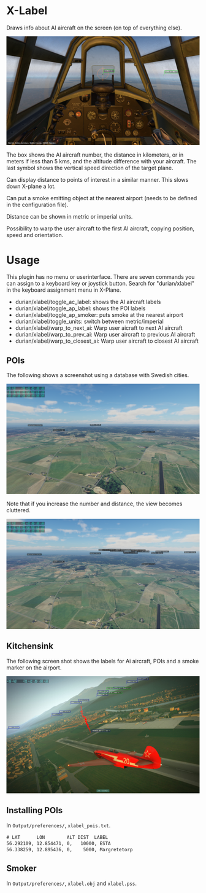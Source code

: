 # X-Label

Draws info about AI aircraft on the screen (on top of everything else).

![Screenshot](info/scrot1.png)

The box shows the AI aircraft number, the distance in kilometers, or in meters if less than 5 kms, and the altitude difference with your aircraft. The last symbol shows the vertical speed direction of the target plane.

Can display distance to points of interest in a similar manner. This slows down X-plane a lot.

Can put a smoke emitting object at the nearest airport (needs to be defined in the configuration file).

Distance can be shown in metric or imperial units.

Possibility to warp the user aircraft to the first AI aircraft, copying position, speed and orientation.

# Usage

This plugin has no menu or userinterface. There are seven commands you can assign to a keyboard key or joystick button. Search for "durian/xlabel" in the keyboard assignment menu in X-Plane.

 - durian/xlabel/toggle_ac_label: shows the AI aircraft labels
 - durian/xlabel/toggle_ap_label: shows the POI labels
 - durian/xlabel/toggle_ap_smoker: puts smoke at the nearest airport
 - durian/xlabel/toggle_units: switch between metric/imperial
 - durian/xlabel/warp_to_next_ai: Warp user aicraft to next AI aircraft
 - durian/xlabel/warp_to_prev_ai: Warp user aircraft to previous AI aircraft
 - durian/xlabel/warp_to_closest_ai: Warp user aircraft to closest AI aircraft

## POIs

The following shows a screenshot using a database with Swedish cities.

![Screenshot](info/scrot5.png)

Note that if you increase the number and distance, the view becomes cluttered.

![Screenshot](info/scrot6.png)

## Kitchensink

The following screen shot shows the labels for Ai aircraft, POIs and a smoke marker on the airport.

![Screenshot](info/scrot4.jpg)

## Installing POIs

In `Output/preferences/`, `xlabel_pois.txt`.

```
# LAT      LON        ALT DIST  LABEL
56.292109, 12.854471, 0,   10000, ESTA
56.338259, 12.895436, 0,    5000, Margretetorp
```

## Smoker

In `Output/preferences/`, `xlabel.obj` and `xlabel.pss`.

